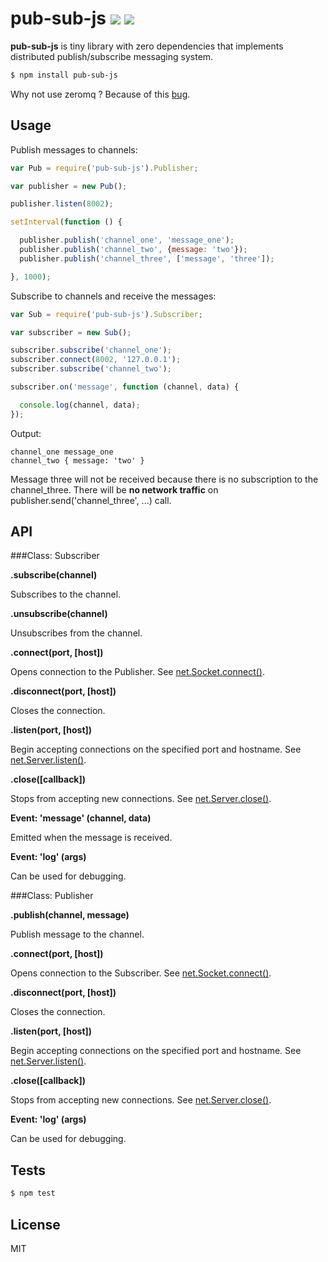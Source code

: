 pub-sub-js [![](https://travis-ci.org/x25/pub-sub-js.png)](https://travis-ci.org/x25/pub-sub-js) [![](https://coveralls.io/repos/x25/pub-sub-js/badge.png)](https://coveralls.io/r/x25/pub-sub-js)
==========
**pub-sub-js** is tiny library with zero dependencies that implements distributed publish/subscribe messaging system.

```bash
$ npm install pub-sub-js
```

Why not use zeromq ? Because of this [bug](https://github.com/JustinTulloss/zeromq.node/issues/272).

## Usage

Publish messages to channels:

```js
var Pub = require('pub-sub-js').Publisher;

var publisher = new Pub();

publisher.listen(8002);

setInterval(function () {

  publisher.publish('channel_one', 'message_one');
  publisher.publish('channel_two', {message: 'two'});
  publisher.publish('channel_three', ['message', 'three']);

}, 1000);
```

Subscribe to channels and receive the messages:

```js
var Sub = require('pub-sub-js').Subscriber;

var subscriber = new Sub();

subscriber.subscribe('channel_one');
subscriber.connect(8002, '127.0.0.1');
subscriber.subscribe('channel_two');

subscriber.on('message', function (channel, data) {

  console.log(channel, data);
});
```

Output:

```
channel_one message_one
channel_two { message: 'two' }
```

Message three will not be received because there is no subscription to the channel_three. There will be **no network traffic** on publisher.send('channel_three', ...) call.

## API

###Class: Subscriber

**.subscribe(channel)**

Subscribes to the channel.

**.unsubscribe(channel)**

Unsubscribes from the channel.

**.connect(port, [host])**

Opens connection to the Publisher. See [net.Socket.connect()][node-api-net].

**.disconnect(port, [host])**

Closes the connection.

**.listen(port, [host])**

Begin accepting connections on the specified port and hostname. See [net.Server.listen()][node-api-net].

**.close([callback])**

Stops from accepting new connections. See [net.Server.close()][node-api-net].

**Event: 'message' (channel, data)**

Emitted when the message is received.

**Event: 'log' (args)**

Can be used for debugging.

###Class: Publisher

**.publish(channel, message)**

Publish message to the channel.

**.connect(port, [host])**

Opens connection to the Subscriber. See [net.Socket.connect()][node-api-net].

**.disconnect(port, [host])**

Closes the connection.

**.listen(port, [host])**

Begin accepting connections on the specified port and hostname. See [net.Server.listen()][node-api-net].

**.close([callback])**

Stops from accepting new connections. See [net.Server.close()][node-api-net].

**Event: 'log' (args)**

Can be used for debugging.

## Tests

```sh
$ npm test
```

## License

MIT

[node-api-net]: http://nodejs.org/api/net.html
